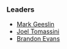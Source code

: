 ### Leaders

* [Mark Geeslin](mailto:mark.geeslin@owasp.org)
* [Joel Tomassini](mailto:joel.tomassini@owasp.org)
* [Brandon Evans](mailto:brandon.evans@owasp.org)
